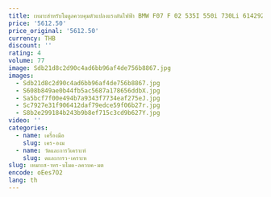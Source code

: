 ```yaml
---
title: เหมาะสําหรับโมดูลควบคุมตัวแปลงแรงดันไฟฟ้า BMW F07 F 02 535I 550i 730Li 61429247159
price: '5612.50'
price_original: '5612.50'
currency: THB
discount: ''
rating: 4
volume: 77
image: Sdb21d8c2d90c4ad6bb96af4de756b8867.jpg
images:
  - Sdb21d8c2d90c4ad6bb96af4de756b8867.jpg
  - S608b849ae0b44fb5ac5687a178656ddbX.jpg
  - Sa5bcf7f00e494b7a9343f7734eaf275eJ.jpg
  - Sc7927e31f906412daf79edce59f06b27r.jpg
  - S8b2e299184b243b9b8ef715c3cd9b627Y.jpg
video: ''
categories:
  - name: เครื่องมือ
    slug: เคร-องม
  - name: วัดและการวิเคราะห์
    slug: ดและการว-เคราะห
slug: เหมาะส-าหร-บโมด-ลควบค-มต
encode: oEes7O2
lang: th
---
```

  